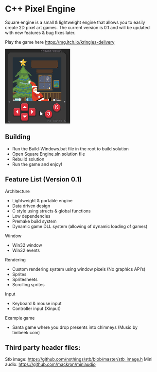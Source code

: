 # C++ Pixel Engine
Square engine is a small & lightweight engine that allows you to easily create 2D pixel art games. 
The current version is 0.1 and will be updated with new features & bug fixes later.

Play the game here https://mg.itch.io/kringles-delivery

![](https://github.com/KamikaziUk/Square-Pixel-Engine/blob/master/Demo.gif)

## Building
- Run the Build-Windows.bat file in the root to build solution
- Open Square Engine.sln solution file
- Rebuild solution
- Run the game and enjoy!

## Feature List (Version 0.1)

Architecture
- Lightweight & portable engine
- Data driven design
- C style using structs & global functions
- Low dependencies
- Premake build system
- Dynamic game DLL system (allowing of dynamic loading of games)

Window
- Win32 window
- Win32 events 

Rendering
- Custom rendering system using window pixels (No graphics API’s)
- Sprites
- Spritesheets
- Scrolling sprites

Input
- Keyboard & mouse input
- Controller input (Xinput)

Example game 
- Santa game where you drop presents into chimneys (Music by timbeek.com)

## Third party header files:
Stb image: https://github.com/nothings/stb/blob/master/stb_image.h
Mini audio: https://github.com/mackron/miniaudio
